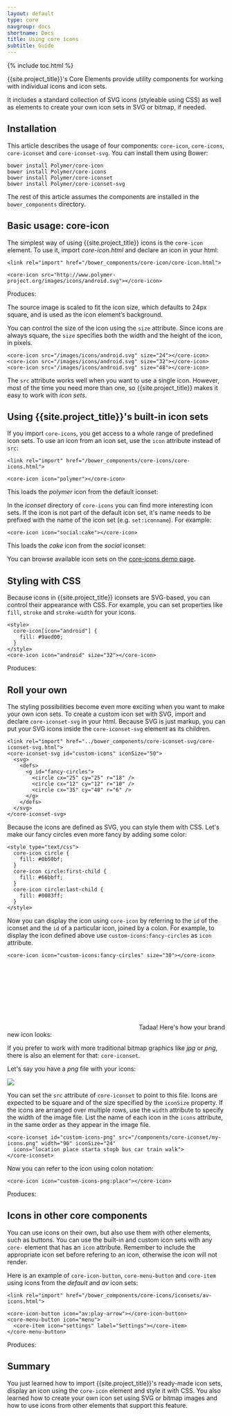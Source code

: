 ```yaml
---
layout: default
type: core
navgroup: docs
shortname: Docs
title: Using core icons
subtitle: Guide
---
```


{% include toc.html %}

{{site.project_title}}'s Core Elements provide utility components
for working with individual icons and icon sets.

It includes a standard collection of SVG icons (styleable using CSS) as well as elements to
create your own icon sets in SVG or bitmap, if needed.

## Installation

This article describes the usage of four components: `core-icon`,
`core-icons`, `core-iconset` and `core-iconset-svg`.
You can install them using Bower:

    bower install Polymer/core-icon
    bower install Polymer/core-icons
    bower install Polymer/core-iconset
    bower install Polymer/core-iconset-svg

The rest of this article assumes the components are
installed in the `bower_components` directory.


## Basic usage: core-icon

The simplest way of using {{site.project_title}} icons is the `core-icon` element.
To use it, import *core-icon.html* and declare an icon in your html:

    <link rel="import" href="/bower_components/core-icon/core-icon.html">

    <core-icon src="http://www.polymer-project.org/images/icons/android.svg"></core-icon>

Produces: <core-icon src="/images/icons/android.svg"></core-icon>

The source image is scaled to fit the icon size, which defaults to 24px square, and is used as the icon element’s background.

You can control the size of the icon using the `size` attribute. Since icons are always square, the `size` specifies both the width and the height of the icon, in pixels.


    <core-icon src="/images/icons/android.svg" size="24"></core-icon>
    <core-icon src="/images/icons/android.svg" size="32"></core-icon>
    <core-icon src="/images/icons/android.svg" size="48"></core-icon>

<core-icon src="/images/icons/android.svg" size="24"></core-icon>
<core-icon src="/images/icons/android.svg" size="32"></core-icon>
<core-icon src="/images/icons/android.svg" size="48"></core-icon>

The `src` attribute works well when you want to use a single icon. However, most of the time you need more than one, so {{site.project_title}} makes it easy to work with *icon sets*.


## Using {{site.project_title}}'s built-in icon sets

If you import `core-icons`, you get access to
a whole range of predefined icon sets. To use an icon from an icon set, use the `icon` attribute instead of `src`:

    <link rel="import" href="/bower_components/core-icons/core-icons.html">

    <core-icon icon="polymer"></core-icon>

This loads the *polymer* icon from the default iconset: <core-icon icon="polymer"></core-icon>

In the *iconset* directory
of `core-icons` you can find more interesting icon sets.
If the icon is not part of the default icon set, it's name needs to be prefixed with the name of the icon set (e.g. `set:iconname`). For example:

    <core-icon icon="social:cake"></core-icon>

This loads the *cake* icon from the *social* iconset: <core-icon icon="social:cake"></core-icon>

You can browse available icon sets on the
[core-icons demo page](http://polymer.github.io/core-icons/components/core-icons/demo.html).

## Styling with CSS

Because icons in {{site.project_title}} iconsets are SVG-based, you can control their appearance
with CSS. For example, you can set properties like `fill`, `stroke` and `stroke-width` for your icons.

    <style>
      core-icon[icon="android"] {
        fill: #9aed00;
      }
    </style>
    <core-icon icon="android" size="32"></core-icon>

<style>
  core-icon[icon="android"] {
    fill: #9aed00;
  }
</style>
Produces: <core-icon icon="android" size="32"></core-icon>

## Roll your own

The styling possibilities become even more exciting when you want to make
your own icon sets. To create a custom icon set with SVG, import and declare
`core-iconset-svg` in your html. Because SVG is just markup, you can put your
SVG icons inside the `core-iconset-svg` element as its children.

    <link rel="import" href="../bower_components/core-iconset-svg/core-iconset-svg.html">
    <core-iconset-svg id="custom-icons" iconSize="50">
      <svg>
        <defs>
          <g id="fancy-circles">
            <circle cx="25" cy="25" r="18" />
            <circle cx="12" cy="12" r="10" />
            <circle cx="35" cy="40" r="6" />
          </g>
        </defs>
      </svg>
    </core-iconset-svg>

Because the icons are defined as SVG, you can style them with CSS. Let's make
our fancy circles even more fancy by adding some color:

    <style type="text/css">
      core-icon circle {
        fill: #0b50bf;
      }
      core-icon circle:first-child {
        fill: #66bbff;
      }
      core-icon circle:last-child {
        fill: #0083ff;
      }
    </style>

Now you can display the icon using `core-icon` by referring to the `id` of the iconset and
the `id` of a particular icon, joined by a colon. For example, to display the icon
defined above use `custom-icons:fancy-circles` as `icon` attribute.

    <core-icon icon="custom-icons:fancy-circles" size="30"></core-icon>

<style type="text/css">
  core-icon circle {
    fill: #0b50bf;
  }
  core-icon circle:first-child {
    fill: #66bbff;
  }
  core-icon circle:last-child {
    fill: #0083ff;
  }
</style>
<core-iconset-svg id="custom-icons" iconSize="50">
  <svg>
    <defs>
      <g id="fancy-circles">
        <circle cx="25" cy="25" r="18" />
        <circle cx="12" cy="12" r="10" />
        <circle cx="35" cy="40" r="6" />
      </g>
    </defs>
  </svg>
</core-iconset-svg>
Tadaa! Here's how your brand new icon looks: <core-icon icon="custom-icons:fancy-circles" size="30"></core-icon>

If you prefer to work with more traditional bitmap graphics like *jpg* or *png*,
there is also an element for that: `core-iconset`.

Let's say you have a *png* file with your icons:

<a href="/components/core-iconset/my-icons.png" target="_blank">
  <img src="/components/core-iconset/my-icons.png">
</a>

You can set the `src` attribute of `core-iconset` to point to this file.
Icons are expected to be square and of the size specified
by the `iconSize` property. If the icons are arranged over multiple rows, use the `width`
attribute to specify the width of the image file. List the name of each icon in the `icons` attribute, in the same order as they appear
in the image file.

    <core-iconset id="custom-icons-png" src="/components/core-iconset/my-icons.png" width="96" iconSize="24"
      icons="location place starta stopb bus car train walk">
    </core-iconset>

Now you can refer to the icon using colon notation:

    <core-icon icon="custom-icons-png:place"></core-icon>

<core-iconset id="custom-icons-png" src="/components/core-iconset/my-icons.png" width="96" iconSize="24"
  icons="location place starta stopb bus car train walk">
</core-iconset>
Produces: <core-icon icon="custom-icons-png:place"></core-icon>

## Icons in other core components

You can use icons on their own, but also use them with other elements, such as buttons. You can use the built-in and custom icon sets with any `core-` element that has an `icon` attribute. Remember to include the appropriate icon set
before refering to an icon, otherwise the icon
will not render.

Here is an example of `core-icon-button`, `core-menu-button` and `core-item` using
icons from the *default* and *av* icon sets:

    <link rel="import" href="/bower_components/core-icons/iconsets/av-icons.html">

    <core-icon-button icon="av:play-arrow"></core-icon-button>
    <core-menu-button icon="menu">
      <core-item icon="settings" label="Settings"></core-item>
    </core-menu-button>

Produces: <core-icon-button icon="av:play-arrow"></core-icon-button>
<core-menu-button icon="menu">
  <core-item icon="settings" label="Settings"></core-item>
</core-menu-button>

## Summary

You just learned how to import {{site.project_title}}'s ready-made icon sets,
display an icon using the `core-icon` element and style it with CSS. You also learned
how to create your own icon set using SVG or bitmap images and how to use icons
from other elements that support this feature.






